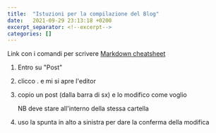 ```yaml
---
title:  "Istuzioni per la compilazione del Blog"
date:   2021-09-29 23:13:18 +0200
excerpt_separator: <!--excerpt-->
categories: []
---
```


<!--excerpt-->

Link con i comandi per scrivere
[Markdown cheatsheet](https://www.markdownguide.org/cheat-sheet/)



1. Entro su "Post"

2. clicco . e mi si apre l'editor

3. copio un post (dalla barra di sx) e lo modifico come voglio

    NB deve stare all'interno della stessa cartella

4. uso la spunta in alto a sinistra per dare la conferma della modifica
